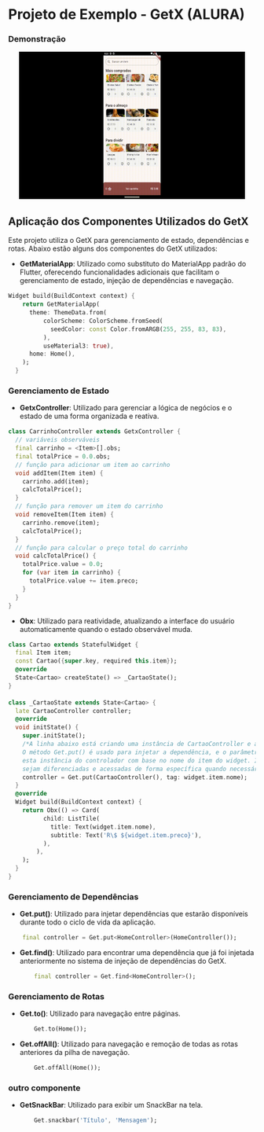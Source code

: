 # Projeto de Exemplo - GetX (ALURA)

### Demonstração

<p align="center">
  <img width="460" height="300" src="/assets/to_readme/getx.gif">
</p>


## Aplicação dos Componentes Utilizados do GetX

Este projeto utiliza o GetX para gerenciamento de estado, dependências e rotas. Abaixo estão alguns dos componentes do GetX utilizados:


- **GetMaterialApp**: Utilizado como substituto do MaterialApp padrão do Flutter, oferecendo funcionalidades adicionais que facilitam o gerenciamento de estado, injeção de dependências e navegação.

```dart
Widget build(BuildContext context) {
    return GetMaterialApp(
      theme: ThemeData.from(
          colorScheme: ColorScheme.fromSeed(
            seedColor: const Color.fromARGB(255, 255, 83, 83),
          ),
          useMaterial3: true),
      home: Home(),
    );
  }
```

### Gerenciamento de Estado
- **GetxController**: Utilizado para gerenciar a lógica de negócios e o estado de uma forma organizada e reativa.

```dart
class CarrinhoController extends GetxController {
  // variáveis observáveis
  final carrinho = <Item>[].obs;
  final totalPrice = 0.0.obs;
  // função para adicionar um item ao carrinho
  void addItem(Item item) {
    carrinho.add(item);
    calcTotalPrice();
  }
  // função para remover um item do carrinho
  void removeItem(Item item) {
    carrinho.remove(item);
    calcTotalPrice();
  }
  // função para calcular o preço total do carrinho  
  void calcTotalPrice() {
    totalPrice.value = 0.0;
    for (var item in carrinho) {
      totalPrice.value += item.preco;
    }
  }
}
```

- **Obx**: Utilizado para reatividade, atualizando a interface do usuário automaticamente quando o estado observável muda.

```dart
class Cartao extends StatefulWidget {
  final Item item;
  const Cartao({super.key, required this.item});
  @override
  State<Cartao> createState() => _CartaoState();
}

class _CartaoState extends State<Cartao> {
  late CartaoController controller;
  @override
  void initState() {
    super.initState();
    /*A linha abaixo está criando uma instância de CartaoController e a registrando no GetX dependency injection system.
    O método Get.put() é usado para injetar a dependência, e o parâmetro 'tag' é utilizado para identificar unicamente
    esta instância do controlador com base no nome do item do widget. Isso permite que diferentes instâncias do controlador
    sejam diferenciadas e acessadas de forma específica quando necessário.*/
    controller = Get.put(CartaoController(), tag: widget.item.nome);
  }
  @override
  Widget build(BuildContext context) {
    return Obx(() => Card(
          child: ListTile(
            title: Text(widget.item.nome),
            subtitle: Text('R\$ ${widget.item.preco}'),
          ),
        ),
    );
  }
}

```



### Gerenciamento de Dependências

- **Get.put()**: Utilizado para injetar dependências que estarão disponíveis durante todo o ciclo de vida da aplicação.

```dart
    final controller = Get.put<HomeController>(HomeController());
```

- **Get.find()**: Utilizado para encontrar uma dependência que já foi injetada anteriormente no sistema de injeção de dependências do GetX.
    
    ```dart
        final controller = Get.find<HomeController>();
    ```

### Gerenciamento de Rotas

- **Get.to()**: Utilizado para navegação entre páginas.
    
    ```dart
        Get.to(Home());
    ```

- **Get.offAll()**: Utilizado para navegação e remoção de todas as rotas anteriores da pilha de navegação.
        
    ```dart
        Get.offAll(Home());
    ```

### outro componente
- **GetSnackBar**: Utilizado para exibir um SnackBar na tela.
        
    ```dart
        Get.snackbar('Título', 'Mensagem');
    ```




